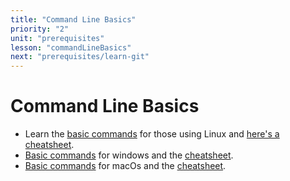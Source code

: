 ```yaml
---
title: "Command Line Basics"
priority: "2"
unit: "prerequisites"
lesson: "commandLineBasics"
next: "prerequisites/learn-git"
---
```


# Command Line Basics

- Learn the [basic commands](https://swcarpentry.github.io/shell-novice/) for those using Linux and [here's a cheatsheet](https://www.guru99.com/linux-commands-cheat-sheet.html).
- [Basic commands](https://www.computerhope.com/issues/chusedos.htm#:~:text=How%20to%20use%20the%20Windows%20command%20line%20%28DOS%29,directory%20...%208%20Switching%20drives%20...%20More%20items) for windows and the [cheatsheet](https://serverspace.us/support/help/windows-cmd-commands-cheat-sheet/#:~:text=Windows%20CMD%20Commands%20Cheat%20Sheet%201%20Files%20and,Command%20Line%20Setup%20CLS%20-%20Clears%20screen%20).
- [Basic commands](https://www.taniarascia.com/how-to-use-the-command-line-for-apple-macos-and-linux/) for macOs and the [cheatsheet](https://www.taniarascia.com/how-to-use-the-command-line-for-apple-macos-and-linux/).

